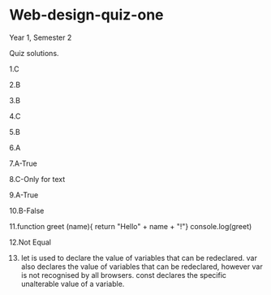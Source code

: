 # Web-design-quiz-one
Year 1, Semester 2

Quiz solutions.

1.C

2.B

3.B

4.C

5.B

6.A

7.A-True

8.C-Only for text

9.A-True

10.B-False

11.function greet (name){
      return "Hello" + name + "!"}
   console.log(greet)
   
12.Not Equal

13. let is used to  declare the value of variables that can be redeclared. 
var also declares the value of variables that can be redeclared, however var is not recognised by all browsers. 
const declares the specific unalterable value of a variable.

